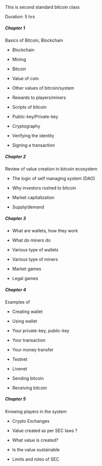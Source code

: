 This is second standard bitcoin class

Duration: 5 hrs


##### Chapter 1
Basics of Bitcoin, Blockchain

- Blockchain

- Mining

- Bitcoin 

- Value of coin

- Other values of bitcoin/system

- Rewards to players/miners

- Scripts of bitcoin

- Public-key/Private-key

- Cryptography

- Verifying the identity

- Signing a transaction

##### Chapter 2
Review of value creation in bitcoin ecosystem

- The logic of self managing system (DAO)

- Why investors rushed to bitcoin

- Market capitalization

- Supply/demand


##### Chapter 3

- What are wallets, how they work

- What do miners do

- Various type of wallets

- Various type of miners

- Market games

- Legal games

##### Chapter 4
Examples of 

- Creating wallet

- Using wallet

- Your private-key, public-key

- Your transaction

- Your money transfer

- Testnet

- Livenet

- Sending bitcoin

- Receiving bitcoin

##### Chapter 5

Knowing players in the system

- Crypto Exchanges

- Value created as per SEC laws ?

- What value is created?

- Is the value sustainable

- Limits and roles of SEC



